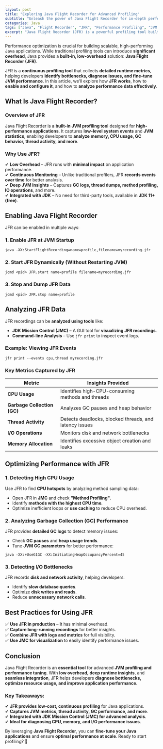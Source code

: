 ```yaml
---
layout: post
title: "Exploring Java Flight Recorder for Advanced Profiling"
subtitle: "Unleash the power of Java Flight Recorder for in-depth performance monitoring and debugging."
categories: Java
tags: ["Java", "Flight Recorder", "JFR", "Performance Profiling", "JVM Optimization", "Troubleshooting"]
excerpt: "Java Flight Recorder (JFR) is a powerful profiling tool built into the JVM, offering low-overhead performance monitoring and deep insights into application behavior. Learn how to use JFR effectively for advanced debugging and performance tuning."
---
```




Performance optimization is crucial for building scalable, high-performing Java applications. While traditional profiling tools can introduce **significant overhead**, Java provides a **built-in, low-overhead** solution: **Java Flight Recorder (JFR)**.

JFR is a **continuous profiling tool** that collects **detailed runtime metrics**, helping developers **identify bottlenecks, diagnose issues, and fine-tune JVM performance**. In this article, we’ll explore how **JFR works**, how to **enable and configure it**, and how to **analyze performance data effectively**.

## What Is Java Flight Recorder?

### Overview of JFR

Java Flight Recorder is a **built-in JVM profiling tool** designed for **high-performance applications**. It captures **low-level system events** and **JVM statistics**, enabling developers to **analyze memory, CPU usage, GC behavior, thread activity, and more**.

### Why Use JFR?

✔ **Low Overhead** – JFR runs with **minimal impact** on application performance.  
✔ **Continuous Monitoring** – Unlike traditional profilers, JFR **records events over time** for better analysis.  
✔ **Deep JVM Insights** – Captures **GC logs, thread dumps, method profiling, IO operations**, and more.  
✔ **Integrated with JDK** – No need for third-party tools, available in **JDK 11+ (free)**.

## Enabling Java Flight Recorder

JFR can be enabled in multiple ways:

### 1. Enable JFR at JVM Startup

```
java -XX:StartFlightRecording=name=profile,filename=myrecording.jfr
```

### 2. Start JFR Dynamically (Without Restarting JVM)

```
jcmd <pid> JFR.start name=profile filename=myrecording.jfr
```

### 3. Stop and Dump JFR Data

```
jcmd <pid> JFR.stop name=profile
```

## Analyzing JFR Data

JFR recordings can be **analyzed using tools** like:

- **JDK Mission Control (JMC)** – A GUI tool for **visualizing JFR recordings**.
- **Command-line Analysis** – Use `jfr print` to inspect event logs.

### Example: Viewing JFR Events

```
jfr print --events cpu,thread myrecording.jfr
```

### Key Metrics Captured by JFR

| Metric            | Insights Provided |
|------------------|----------------|
| **CPU Usage** | Identifies high-CPU-consuming methods and threads |
| **Garbage Collection (GC)** | Analyzes GC pauses and heap behavior |
| **Thread Activity** | Detects deadlocks, blocked threads, and latency issues |
| **I/O Operations** | Monitors disk and network bottlenecks |
| **Memory Allocation** | Identifies excessive object creation and leaks |

## Optimizing Performance with JFR

### 1. Detecting High CPU Usage

Use JFR to find **CPU hotspots** by analyzing method sampling data:

- Open JFR in **JMC** and check **"Method Profiling"**.
- Identify **methods with the highest CPU time**.
- Optimize inefficient loops or **use caching** to reduce CPU overhead.

### 2. Analyzing Garbage Collection (GC) Performance

JFR provides **detailed GC logs** to detect memory issues:

- Check **GC pauses** and **heap usage trends**.
- Tune **JVM GC parameters** for better performance:

```
java -XX:+UseG1GC -XX:InitiatingHeapOccupancyPercent=45
```

### 3. Detecting I/O Bottlenecks

JFR records **disk and network activity**, helping developers:

- Identify **slow database queries**.
- Optimize **disk writes and reads**.
- Reduce **unnecessary network calls**.

## Best Practices for Using JFR

✅ **Use JFR in production** – It has minimal overhead.  
✅ **Capture long-running recordings** for better insights.  
✅ **Combine JFR with logs and metrics** for full visibility.  
✅ **Use JMC for visualization** to easily identify performance issues.

## Conclusion

Java Flight Recorder is an **essential tool** for advanced **JVM profiling and performance tuning**. With **low overhead**, **deep runtime insights**, and **seamless integration**, JFR helps developers **diagnose bottlenecks, optimize resource usage, and improve application performance**.

### Key Takeaways:
✔ **JFR provides low-cost, continuous profiling** for Java applications.  
✔ **Captures JVM metrics, thread activity, GC performance, and more**.  
✔ **Integrated with JDK Mission Control (JMC) for advanced analysis**.  
✔ **Ideal for diagnosing CPU, memory, and I/O performance issues**.

By leveraging **Java Flight Recorder**, you can **fine-tune your Java applications** and ensure **optimal performance at scale**. Ready to start profiling? 🚀
